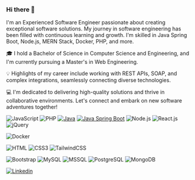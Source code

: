 ### Hi there 👋

I'm an Experienced Software Engineer passionate about creating exceptional software solutions. My journey in software engineering has been filled with continuous learning and growth. I'm skilled in Java Spring Boot, Node.js, MERN Stack, Docker, PHP, and more.

🎓 I hold a Bachelor of Science in Computer Science and Engineering, and I'm currently pursuing a Master's in Web Engineering. 

💡 Highlights of my career include working with REST APIs, SOAP, and complex integrations, seamlessly connecting diverse technologies.

💻 I'm dedicated to delivering high-quality solutions and thrive in collaborative environments. Let's connect and embark on new software adventures together!

![JavaScript](https://img.shields.io/badge/JavaScript-F7DF1E?style=flat-square&logo=javascript&logoColor=black)
![PHP](https://img.shields.io/badge/PHP-777BB4?style=flat-square&logo=php&logoColor=white)
[![Java](https://img.shields.io/badge/Java-007396?style=flat-square&logo=java&logoColor=white)](https://www.oracle.com/java/)
[![Java Spring Boot](https://img.shields.io/badge/Java%20Spring%20Boot-6DB33F?style=flat-square&logo=spring&logoColor=white)](https://spring.io/projects/spring-boot)
![Node.js](https://img.shields.io/badge/Node.js-43853D?style=flat-square&logo=node.js&logoColor=white)
![React.js](https://img.shields.io/badge/React.js-0081CB?style=flat-square&logo=react&logoColor=61DAFB)
![jQuery](https://img.shields.io/badge/jQuery-0769AD?style=flat-square&logo=jquery&logoColor=white)



![Docker](https://img.shields.io/badge/Docker-0CC1F3?style=flat-square&logo=docker&logoColor=white)




![HTML](https://img.shields.io/badge/HTML5-E34F26?style=flat-square&logo=html5&logoColor=white)
![CSS3](https://img.shields.io/badge/CSS3-1572B6?style=flat-square&logo=css3&logoColor=white)
![TailwindCSS](https://img.shields.io/badge/Tailwind_CSS-38B2AC?style=flat-square&logo=tailwind-css&logoColor=white)



![Bootstrap](https://img.shields.io/badge/Bootstrap-563D7C?style=flat-square&logo=bootstrap&logoColor=white)
![MySQL](https://img.shields.io/badge/MySQL-005C84?style=flat-square&logo=mysql&logoColor=white)
![MSSQL](https://img.shields.io/badge/MSSQL-CC2927?style=flat-square&logo=microsoft-sql-server&logoColor=white)
![PostgreSQL](https://img.shields.io/badge/PostgreSQL-336791?style=flat-square&logo=postgresql&logoColor=white)
![MongoDB](https://img.shields.io/badge/MongoDB-47A248?style=flat-square&logo=mongodb&logoColor=white)


[![Linkedin](https://img.shields.io/badge/LinkedIn-0077B5?style=flat-square&logo=linkedin&logoColor=white)](https://www.linkedin.com/in/tamanna-rahman-diu/) 
